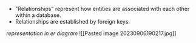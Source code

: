 - "Relationships" represent how entities are associated with each other within a database.
- Relationships are established by foreign keys.

*representation in er diagram*
![[Pasted image 20230906190217.jpg]]